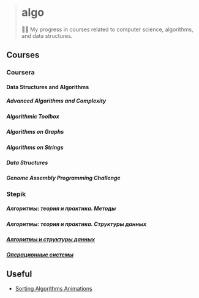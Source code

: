 > # algo
>
> 👨‍💻 My progress in courses related to computer science, algorithms, and data structures.

## Courses

### Coursera

#### Data Structures and Algorithms

##### Advanced Algorithms and Complexity

##### Algorithmic Toolbox

##### Algorithms on Graphs

##### Algorithms on Strings

##### Data Structures

##### Genome Assembly Programming Challenge

### Stepik

##### Алгоритмы: теория и практика. Методы

##### Алгоритмы: теория и практика. Структуры данных

##### [Алгоритмы и структуры данных](stepik/course-156)

##### [Операционные системы](stepik/course-1780)

## Useful

- [Sorting Algorithms Animations](https://www.toptal.com/developers/sorting-algorithms)
